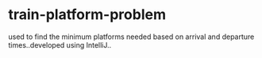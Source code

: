 # train-platform-problem

used to find the minimum platforms needed based on arrival and departure times..developed using IntelliJ.. 

